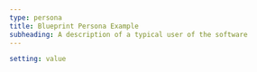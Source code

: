 ```yaml
---
type: persona
title: Blueprint Persona Example
subheading: A description of a typical user of the software 
---
```


```yaml {id: block1}
setting: value
```
